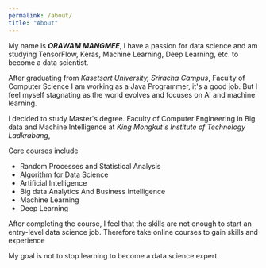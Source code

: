 ```yaml
---
permalink: /about/
title: "About"
---
```


My name is **_ORAWAM MANGMEE_**, I have a passion for data science and am studying TensorFlow, Keras, Machine Learning, Deep Learning, etc. to become a data scientist.

After graduating from *Kasetsart University, Sriracha Campus*, Faculty of Computer Science I am working as a Java Programmer, it's a good job. But I feel myself stagnating as the world evolves and focuses on AI and machine learning.

I decided to study Master's degree. Faculty of  Computer Engineering in Big data and Machine Intelligence at *King Mongkut's Institute of Technology Ladkrabang*,

Core courses include
  * Random Processes and Statistical Analysis
  * Algorithm for Data Science
  * Artificial Intelligence
  * Big data Analytics And Business Intelligence
  * Machine Learning
  * Deep Learning

After completing the course, I feel that the skills are not enough to start an entry-level data science job. Therefore take online courses to gain skills and experience

My goal is not to stop learning to become a data science expert.
